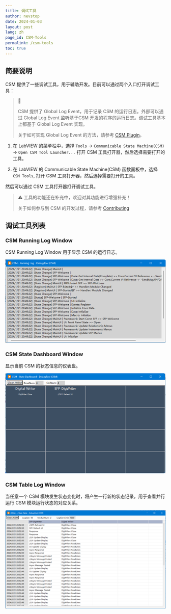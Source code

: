 ```yaml
---
title: 调试工具
author: nevstop
date: 2024-01-03
layout: post
lang: zh
page_id: CSM-Tools
permalink: /csm-tools
toc: true
---
```


<!-- - 调试工具/调试方法
-[ ] CSM内置的全局事件(md-page[-]) - English[-] | Chinese [10%]
    说明CSM内置的全局事件包含的功能；如何使用全局事件；介绍函数
-[ ] JKISM State Editor(md-page[-]) - English[-] | Chinese [0%]
    介绍JKISM State Editor的功能；介绍如何使用JKISM State Editor
-[ ] CSM Global Log Window(md-page[-]) - English[-] | Chinese [50%]
    介绍CSM Global Log Window的功能
-[ ] CSM State Dashboard Window(md-page[-]) - English[-] | Chinese [50%]
    介绍CSM State Dashboard Window的功能
-[ ] CSM State Table Window(md-page[-]) - English[-] | Chinese [50%]
    介绍CSM State Table Window的功能
- (TODO) CSM Test Panel(md-page[-]) - English[-] | Chinese [-]
    (待功能实现后补充)
 -->

## 简要说明

CSM 提供了一些调试工具，用于辅助开发。目前可以通过两个入口打开调试工具：

> 📓
>
> CSM 提供了 Global Log Event，用于记录 CSM 的运行日志。外部可以通过 Global Log Event 监听基于CSM 开发的程序的运行日志。调试工具基本上都基于 Global Log Event 实现。
>
> 关于如可实现 Global Log Event 的方法，请参考 [CSM Plugin](https://nevstop-lab.github.io/CSM-Wiki/csm-plugin-system)。
>

1. 在 LabVIEW 的菜单栏中，选择 `Tools` -> `Communicable State Machine(CSM)` -> `Open CSM Tool Launcher...` 打开 CSM 工具打开器，然后选择需要打开的工具。

2. 在 LabVIEW 的 Communicable State Machine(CSM) 函数面板中，选择 `CSM Tools`, 打开 CSM 工具打开器，然后选择需要打开的工具。

然后可以通过 CSM 工具打开器打开调试工具。

> ⚠️
> 工具的功能还在补充中，欢迎对其功能进行增强补充！
>
> 关于如何参与到 CSM 的开发过程，请参考 [Contributing](https://nevstop-lab.github.io/CSM-Wiki/how-to-contribute)
>

## 调试工具列表

### CSM Running Log Window

CSM Running Log Window 用于显示 CSM 的运行日志。

![CSM Running Log Window](assets/img/Tools/tool-RunningLogWindow.png)

### CSM State Dashboard Window

显示当前 CSM 的状态信息的仪表盘。

![CSM State Dashboard Window](assets/img/Tools/tool-DashboardWindow.png)

### CSM Table Log Window

当任意一个 CSM 模块发生状态变化时，将产生一行新的状态记录，用于查看并行运行 CSM 模块运行状态的对应关系。

![CSM Table Log Window](assets/img/Tools/tool-TableLogWindow.png)
